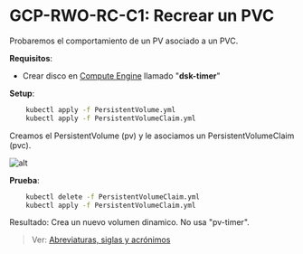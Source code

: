 # GCP-RWO-RC-C1: Recrear un PVC

Probaremos el comportamiento de un PV asociado a un PVC.

**Requisitos**:

* Crear disco en [Compute Engine](https://console.cloud.google.com/compute/disks) llamado "**dsk-timer**"

**Setup**:

```bash
    kubectl apply -f PersistentVolume.yml
    kubectl apply -f PersistentVolumeClaim.yml
```
Creamos el PersistentVolume (pv) y le asociamos un PersistentVolumeClaim (pvc).

![alt](https://link)

**Prueba**:

```bash
    kubectl delete -f PersistentVolumeClaim.yml
    kubectl apply -f PersistentVolumeClaim.yml
```

Resultado: Crea un nuevo volumen dinamico. No usa "pv-timer".


>Ver: [Abreviaturas, siglas y acrónimos](https://github.com/zoomtander-lab/k8s-Volumes/blob/master/ABBREVIATIONS.md)
